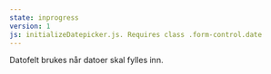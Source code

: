```yaml
---
state: inprogress
version: 1
js: initializeDatepicker.js. Requires class .form-control.date
---
```

Datofelt brukes når datoer skal fylles inn.